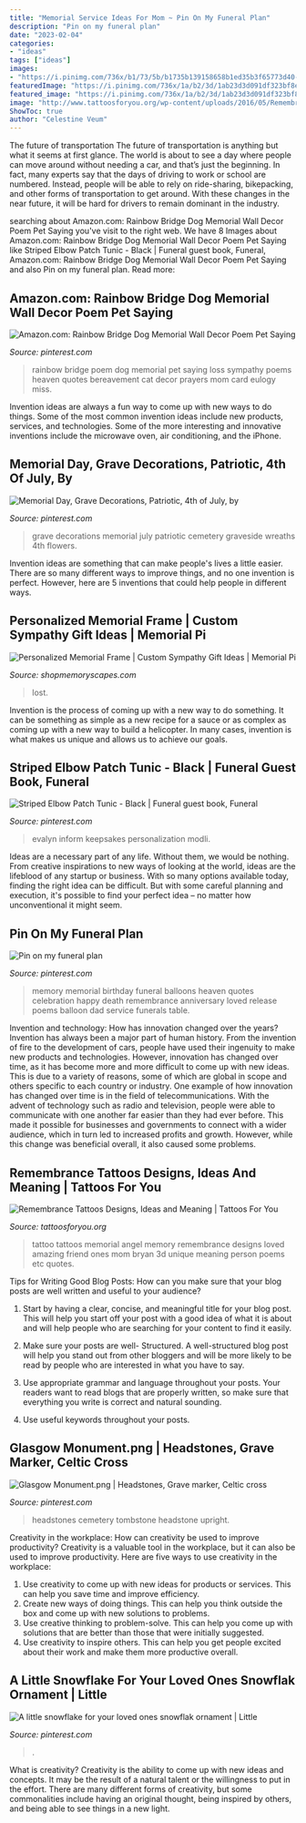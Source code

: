 ```yaml
---
title: "Memorial Service Ideas For Mom ~ Pin On My Funeral Plan"
description: "Pin on my funeral plan"
date: "2023-02-04"
categories:
- "ideas"
tags: ["ideas"]
images:
- "https://i.pinimg.com/736x/b1/73/5b/b1735b139158658b1ed35b3f65773d40--celtic-crosses-grave-markers.jpg"
featuredImage: "https://i.pinimg.com/736x/1a/b2/3d/1ab23d3d091df323bf8ee257069a6d71.jpg"
featured_image: "https://i.pinimg.com/736x/1a/b2/3d/1ab23d3d091df323bf8ee257069a6d71.jpg"
image: "http://www.tattoosforyou.org/wp-content/uploads/2016/05/Remembrance-Tattoo.jpg"
ShowToc: true
author: "Celestine Veum"
---
```



The future of transportation
The future of transportation is anything but what it seems at first glance. The world is about to see a day where people can move around without needing a car, and that’s just the beginning. In fact, many experts say that the days of driving to work or school are numbered. Instead, people will be able to rely on ride-sharing, bikepacking, and other forms of transportation to get around. With these changes in the near future, it will be hard for drivers to remain dominant in the industry.

	

		
searching about Amazon.com: Rainbow Bridge Dog Memorial Wall Decor Poem Pet Saying you've visit to the right web. We have 8 Images about Amazon.com: Rainbow Bridge Dog Memorial Wall Decor Poem Pet Saying like Striped Elbow Patch Tunic - Black | Funeral guest book, Funeral, Amazon.com: Rainbow Bridge Dog Memorial Wall Decor Poem Pet Saying and also Pin on my funeral plan. Read more:
		
    
## Amazon.com: Rainbow Bridge Dog Memorial Wall Decor Poem Pet Saying

<img loading=lazy src="https://i.pinimg.com/736x/03/30/df/0330df49ef4557f6c3ac9aef26192d37--dog-memorial-rainbow-bridge.jpg" onerror="this.onerror=null;this.src='https://tse4.mm.bing.net/th?id=OIP.Gm5qGrSxY-ibY13OOMlPzQAAAA&amp;pid=15.1';" alt="Amazon.com: Rainbow Bridge Dog Memorial Wall Decor Poem Pet Saying">

_Source: pinterest.com_

>rainbow bridge poem dog memorial pet saying loss sympathy poems heaven quotes bereavement cat decor prayers mom card eulogy miss. 

	

Invention ideas are always a fun way to come up with new ways to do things. Some of the most common invention ideas include new products, services, and technologies. Some of the more interesting and innovative inventions include the microwave oven, air conditioning, and the iPhone.

    
## Memorial Day, Grave Decorations, Patriotic, 4th Of July, By

<img loading=lazy src="https://i.pinimg.com/736x/6f/68/4b/6f684b60110142f43b0365d12e5af815.jpg" onerror="this.onerror=null;this.src='https://tse2.mm.bing.net/th?id=OIP.vDsERBrZKXp2GhMabBeMMwHaPP&amp;pid=15.1';" alt="Memorial Day, Grave Decorations, Patriotic, 4th of July, by">

_Source: pinterest.com_

>grave decorations memorial july patriotic cemetery graveside wreaths 4th flowers. 

	

Invention ideas are something that can make people's lives a little easier. There are so many different ways to improve things, and no one invention is perfect. However, here are 5 inventions that could help people in different ways.

    
## Personalized Memorial Frame | Custom Sympathy Gift Ideas | Memorial Pi

<img loading=lazy src="https://cdn.shopify.com/s/files/1/0074/2110/0096/products/il_fullxfull.1400565349_zcxy_1024x1024@2x.jpg?v=1613031968" onerror="this.onerror=null;this.src='https://tse4.mm.bing.net/th?id=OIP.YJumxupytz13hVmUojH6kQHaH0&amp;pid=15.1';" alt="Personalized Memorial Frame | Custom Sympathy Gift Ideas | Memorial Pi">

_Source: shopmemoryscapes.com_

>lost. 

	

Invention is the process of coming up with a new way to do something. It can be something as simple as a new recipe for a sauce or as complex as coming up with a new way to build a helicopter. In many cases, invention is what makes us unique and allows us to achieve our goals.

    
## Striped Elbow Patch Tunic - Black | Funeral Guest Book, Funeral

<img loading=lazy src="https://i.pinimg.com/736x/1a/b2/3d/1ab23d3d091df323bf8ee257069a6d71.jpg" onerror="this.onerror=null;this.src='https://tse1.mm.bing.net/th?id=OIP.apfbqtO4SlUkwc6P2tfNgQHaJ6&amp;pid=15.1';" alt="Striped Elbow Patch Tunic - Black | Funeral guest book, Funeral">

_Source: pinterest.com_

>evalyn inform keepsakes personalization modli. 

	

Ideas are a necessary part of any life. Without them, we would be nothing. From creative inspirations to new ways of looking at the world, ideas are the lifeblood of any startup or business. With so many options available today, finding the right idea can be difficult. But with some careful planning and execution, it's possible to find your perfect idea – no matter how unconventional it might seem.

    
## Pin On My Funeral Plan

<img loading=lazy src="https://i.pinimg.com/736x/eb/e3/2b/ebe32b656c9fa8611abd6342bbb03ff7--balloons-celebration-of-life-memorial-ideas-receptions.jpg" onerror="this.onerror=null;this.src='https://tse3.mm.bing.net/th?id=OIP.Bq48ECzWTcVpl5WP83fM7gHaJ3&amp;pid=15.1';" alt="Pin on my funeral plan">

_Source: pinterest.com_

>memory memorial birthday funeral balloons heaven quotes celebration happy death remembrance anniversary loved release poems balloon dad service funerals table. 

	

Invention and technology: How has innovation changed over the years?
Invention has always been a major part of human history. From the invention of fire to the development of cars, people have used their ingenuity to make new products and technologies. However, innovation has changed over time, as it has become more and more difficult to come up with new ideas. This is due to a variety of reasons, some of which are global in scope and others specific to each country or industry.
One example of how innovation has changed over time is in the field of telecommunications. With the advent of technology such as radio and television, people were able to communicate with one another far easier than they had ever before. This made it possible for businesses and governments to connect with a wider audience, which in turn led to increased profits and growth. However, while this change was beneficial overall, it also caused some problems.

    
## Remembrance Tattoos Designs, Ideas And Meaning | Tattoos For You

<img loading=lazy src="http://www.tattoosforyou.org/wp-content/uploads/2016/05/Remembrance-Tattoo.jpg" onerror="this.onerror=null;this.src='https://tse3.mm.bing.net/th?id=OIP.unOfN5zc_5z4Dl-O6DK96QHaJ4&amp;pid=15.1';" alt="Remembrance Tattoos Designs, Ideas and Meaning | Tattoos For You">

_Source: tattoosforyou.org_

>tattoo tattoos memorial angel memory remembrance designs loved amazing friend ones mom bryan 3d unique meaning person poems etc quotes. 

	

Tips for Writing Good Blog Posts: How can you make sure that your blog posts are well written and useful to your audience?
1. Start by having a clear, concise, and meaningful title for your blog post. This will help you start off your post with a good idea of what it is about and will help people who are searching for your content to find it easily.
2. Make sure your posts are well- Structured. A well-structured blog post will help you stand out from other bloggers and will be more likely to be read by people who are interested in what you have to say.

3. Use appropriate grammar and language throughout your posts. Your readers want to read blogs that are properly written, so make sure that everything you write is correct and natural sounding.

4. Use useful keywords throughout your posts.

    
## Glasgow Monument.png | Headstones, Grave Marker, Celtic Cross

<img loading=lazy src="https://i.pinimg.com/736x/b1/73/5b/b1735b139158658b1ed35b3f65773d40--celtic-crosses-grave-markers.jpg" onerror="this.onerror=null;this.src='https://tse4.mm.bing.net/th?id=OIP.88LwByShu7Iaf2IE7Al_bAAAAA&amp;pid=15.1';" alt="Glasgow Monument.png | Headstones, Grave marker, Celtic cross">

_Source: pinterest.com_

>headstones cemetery tombstone headstone upright. 

	

Creativity in the workplace: How can creativity be used to improve productivity?
Creativity is a valuable tool in the workplace, but it can also be used to improve productivity. Here are five ways to use creativity in the workplace: 
1. Use creativity to come up with new ideas for products or services. This can help you save time and improve efficiency. 
2. Create new ways of doing things. This can help you think outside the box and come up with new solutions to problems. 
3. Use creative thinking to problem-solve. This can help you come up with solutions that are better than those that were initially suggested. 
4. Use creativity to inspire others. This can help you get people excited about their work and make them more productive overall. 

    
## A Little Snowflake For Your Loved Ones Snowflak Ornament | Little

<img loading=lazy src="https://i.pinimg.com/736x/99/c0/b1/99c0b17ba1ecd3f49a7012129d6bd410.jpg" onerror="this.onerror=null;this.src='https://tse3.mm.bing.net/th?id=OIP.jJCYHgbmc1LiBcole9MkuQHaLM&amp;pid=15.1';" alt="A little snowflake for your loved ones snowflak ornament | Little">

_Source: pinterest.com_

>. 

	

What is creativity?
Creativity is the ability to come up with new ideas and concepts. It may be the result of a natural talent or the willingness to put in the effort. There are many different forms of creativity, but some commonalities include having an original thought, being inspired by others, and being able to see things in a new light.

